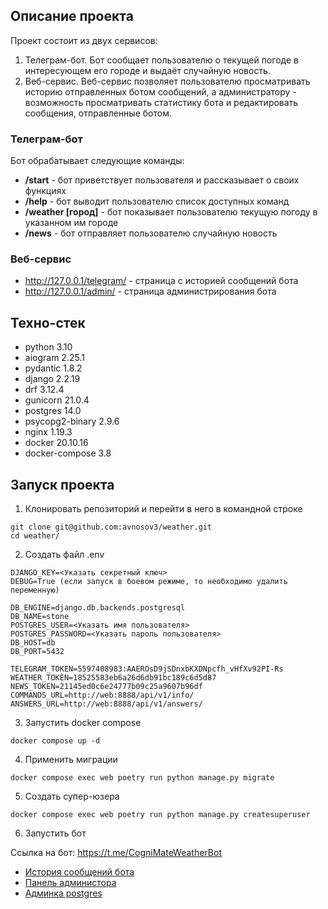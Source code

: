 ## Описание проекта

Проект состоит из двух сервисов:
 1. Телеграм-бот. Бот сообщает пользователю о текущей погоде в интересующем его городе и выдаёт случайную новость.
 2. Веб-сервис. Веб-сервис позволяет пользователю просматривать историю отправленных ботом сообщений, а администратору - возможность просматривать статистику бота и редактировать сообщения, отправленные ботом.

### Телеграм-бот
Бот обрабатывает следующие команды:
* **/start** - бот приветствует пользователя и рассказывает о своих функциях
* **/help** - бот выводит пользователю список доступных команд
* **/weather [город]** - бот показывает пользователю текущую погоду в указанном им городе
* **/news** - бот отправляет пользователю случайную новость

### Веб-сервис
* http://127.0.0.1/telegram/ - страница с историей сообщений бота
* http://127.0.0.1/admin/ - страница администрирования бота


## Техно-стек

* python 3.10
* aiogram 2.25.1
* pydantic 1.8.2
* django 2.2.19
* drf 3.12.4
* gunicorn 21.0.4
* postgres 14.0
* psycopg2-binary 2.9.6
* nginx 1.19.3
* docker 20.10.16
* docker-compose 3.8

## Запуск проекта

1. Клонировать репозиторий и перейти в него в командной строке
```
git clone git@github.com:avnosov3/weather.git
cd weather/
```
2. Создать файл .env
```
DJANGO_KEY=<Указать секретный ключ>
DEBUG=True (если запуск в боевом режиме, то необходимо удалить переменную)

DB_ENGINE=django.db.backends.postgresql
DB_NAME=stone
POSTGRES_USER=<Указать имя пользователя>
POSTGRES_PASSWORD=<Указать пароль пользователя>
DB_HOST=db
DB_PORT=5432

TELEGRAM_TOKEN=5597408983:AAEROsD9jSDnxbKXDNpcfh_vHfXv92PI-Rs
WEATHER_TOKEN=18525583eb6a26d6db91bc189c6d5d87
NEWS_TOKEN=21145ed0c6e24777b09c25a9607b96df
COMMANDS_URL=http://web:8888/api/v1/info/
ANSWERS_URL=http://web:8888/api/v1/answers/
``` 

3. Запустить docker compose
```
docker compose up -d
```
4. Применить миграции
```
docker compose exec web poetry run python manage.py migrate
```
5. Создать супер-юзера
```
docker compose exec web poetry run python manage.py createsuperuser
```
6. Запустить бот  
  
Ссылка на бот: https://t.me/CogniMateWeatherBot


* [История сообщений бота](http://127.0.0.1/telegram/)
* [Панель администора](http://127.0.0.1/admin/)
* [Админка postgres](http://127.0.0.1/adminer/)